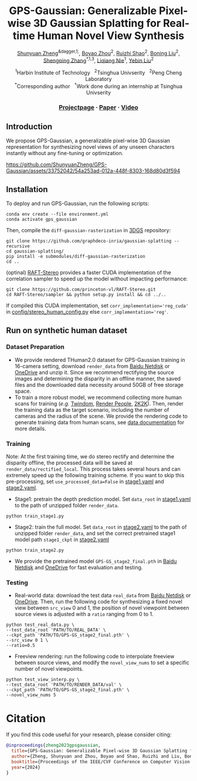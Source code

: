 <div align="center">

# <b>GPS-Gaussian</b>: Generalizable Pixel-wise 3D Gaussian Splatting for Real-time Human Novel View Synthesis

[Shunyuan Zheng](https://shunyuanzheng.github.io)<sup>&dagger,1;</sup>, [Boyao Zhou](https://yaourtb.github.io)<sup>2</sup>, [Ruizhi Shao](https://dsaurus.github.io/saurus)<sup>2</sup>, [Boning Liu](https://liuboning2.github.io)<sup>2</sup>, [Shengping Zhang](http://homepage.hit.edu.cn/zhangshengping)<sup>*,1,3</sup>, [Liqiang Nie](https://liqiangnie.github.io)<sup>1</sup>, [Yebin Liu](https://www.liuyebin.com)<sup>2</sup>

<p><sup>1</sup>Harbin Institute of Technology &nbsp;&nbsp;<sup>2</sup>Tsinghua Univserity &nbsp;&nbsp;<sup>2</sup>Peng Cheng Laboratory
<br><sup>*</sup>Corresponding author &nbsp;&nbsp;<sup>&dagger;</sup>Work done during an internship at Tsinghua Univserity<p>

### [Projectpage](https://shunyuanzheng.github.io/GPS-Gaussian) · [Paper](https://arxiv.org/pdf/2312.02155.pdf) · [Video](https://youtu.be/TBIekcqt0j0)

</div>

## Introduction

We propose GPS-Gaussian, a generalizable pixel-wise 3D Gaussian representation for synthesizing novel views of any unseen characters instantly without any fine-tuning or optimization.

https://github.com/ShunyuanZheng/GPS-Gaussian/assets/33752042/54a253ad-012a-448f-8303-168d80d3f594

## Installation

To deploy and run GPS-Gaussian, run the following scripts:
```
conda env create --file environment.yml
conda activate gps_gaussian
```
Then, compile the ```diff-gaussian-rasterization``` in [3DGS](https://github.com/graphdeco-inria/gaussian-splatting) repository:
```
git clone https://github.com/graphdeco-inria/gaussian-splatting --recursive
cd gaussian-splatting/
pip install -e submodules/diff-gaussian-rasterization
cd ..
```
(optinal) [RAFT-Stereo](https://github.com/princeton-vl/RAFT-Stereo) provides a faster CUDA implementation of the correlation sampler to speed up the model without impacting performance:
```
git clone https://github.com/princeton-vl/RAFT-Stereo.git
cd RAFT-Stereo/sampler && python setup.py install && cd ../..
```
If compiled this CUDA implementation, set ```corr_implementation='reg_cuda'``` in [config/stereo_human_config.py](config/stereo_human_config.py#L33) else ```corr_implementation='reg'```.

## Run on synthetic human dataset

### Dataset Preparation
- We provide rendered THuman2.0 dataset for GPS-Gaussian training in 16-camera setting, download ```render_data``` from [Baidu Netdisk](https://pan.baidu.com/s/1sX9m8wRDSQAI9d78wST7mw?pwd=rax4) or [OneDrive](https://hiteducn0-my.sharepoint.com/:f:/g/personal/sawyer0503_hit_edu_cn/EkE2GFd2saBCh_XkY3TsoV0BVTmK1UiTTKJDYje3U3vdkw?e=YazWdd) and unzip it. Since we recommend rectifying the source images and determining the disparity in an offline manner, the saved files and the downloaded data necessity around 50GB of free storage space.
- To train a more robust model, we recommend collecting more human scans for training (<em>e.g.</em> [Twindom](https://web.twindom.com), [Render People](https://renderpeople.com/), [2K2K](https://sanghunhan92.github.io/conference/2K2K/)). Then, render the training data as the target scenario, including the number of cameras and the radius of the scene. We provide the rendering code to generate training data from human scans, see [data documentation](prepare_data/MAKE_DATA.md) for more details.

### Training
Note: At the first training time, we do stereo rectify and determine the disparity offline, the processed data will be saved at ```render_data/rectified_local```. This process takes several hours and can extremely speed up the following training scheme. If you want to skip this pre-processing, set ```use_processed_data=False``` in [stage1.yaml](config/stage1.yaml#L11) and [stage2.yaml](config/stage2.yaml#L15).

- Stage1: pretrain the depth prediction model. Set ```data_root``` in [stage1.yaml](config/stage1.yaml#L12) to the path of unzipped folder ```render_data```.
```
python train_stage1.py
```

- Stage2: train the full model. Set ```data_root``` in [stage2.yaml](config/stage2.yaml#L16) to the path of unzipped folder ```render_data```, and set the correct pretrained stage1 model path ```stage1_ckpt``` in [stage2.yaml](config/stage2.yaml#L3)
```
python train_stage2.py
```
- We provide the pretrained model ```GPS-GS_stage2_final.pth``` in [Baidu Netdisk](https://pan.baidu.com/s/1sX9m8wRDSQAI9d78wST7mw?pwd=rax4) and [OneDrive](https://hiteducn0-my.sharepoint.com/:f:/g/personal/sawyer0503_hit_edu_cn/EkE2GFd2saBCh_XkY3TsoV0BVTmK1UiTTKJDYje3U3vdkw?e=YazWdd) for fast evaluation and testing.

### Testing

- Real-world data: download the test data ```real_data``` from [Baidu Netdisk](https://pan.baidu.com/s/1sX9m8wRDSQAI9d78wST7mw?pwd=rax4) or [OneDrive](https://hiteducn0-my.sharepoint.com/:f:/g/personal/sawyer0503_hit_edu_cn/EkE2GFd2saBCh_XkY3TsoV0BVTmK1UiTTKJDYje3U3vdkw?e=YazWdd). Then, run the following code for synthesizing a fixed novel view between ```src_view``` 0 and 1, the position of novel viewpoint between source views is adjusted with a ```ratio``` ranging from 0 to 1. 
```
python test_real_data.py \
--test_data_root 'PATH/TO/REAL_DATA' \
--ckpt_path 'PATH/TO/GPS-GS_stage2_final.pth' \
--src_view 0 1 \
--ratio=0.5
```

- Freeview rendering: run the following code to interpolate freeview between source views, and modify the ```novel_view_nums``` to set a specific number of novel viewpoints.
```
python test_view_interp.py \
--test_data_root 'PATH/TO/RENDER_DATA/val' \
--ckpt_path 'PATH/TO/GPS-GS_stage2_final.pth' \
--novel_view_nums 5
```

# Citation

If you find this code useful for your research, please consider citing:
```bibtex
@inproceedings{zheng2023gpsgaussian,
  title={GPS-Gaussian: Generalizable Pixel-wise 3D Gaussian Splatting for Real-time Human Novel View Synthesis},
  author={Zheng, Shunyuan and Zhou, Boyao and Shao, Ruizhi and Liu, Boning and Zhang, Shengping and Nie, Liqiang and Liu, Yebin},
  booktitle={Proceedings of the IEEE/CVF Conference on Computer Vision and Pattern Recognition (CVPR)},
  year={2024}
}
```
